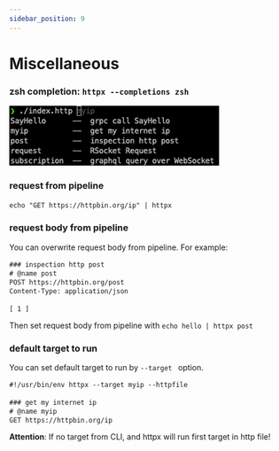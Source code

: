 ```yaml
---
sidebar_position: 9
---
```


# Miscellaneous

### zsh completion: `httpx --completions zsh`

![Shell Completion](../../static/img/shell-completion.png)

### request from pipeline

`echo "GET https://httpbin.org/ip" | httpx`

### request body from pipeline

You can overwrite request body from pipeline. For example:

```
### inspection http post
# @name post
POST https://httpbin.org/post
Content-Type: application/json

[ 1 ]
```

Then set request body from pipeline with `echo hello | httpx post`

### default target to run

You can set default target to run by `--target ` option.

```
#!/usr/bin/env httpx --target myip --httpfile

### get my internet ip
# @name myip
GET https://httpbin.org/ip
```

**Attention**: If no target from CLI, and httpx will run first target in http file!
